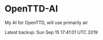 # OpenTTD-AI
My AI for OpenTTD, will use primarily air

Latest backup: Sun Sep 15 17:41:01 UTC 2019
